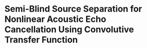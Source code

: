 # Semi-Blind Source Separation for Nonlinear Acoustic Echo Cancellation Using Convolutive Transfer Function
